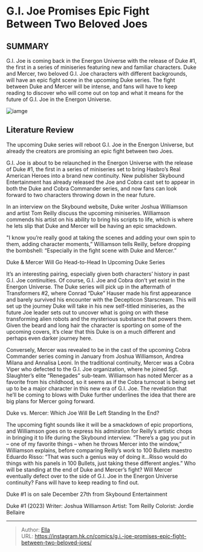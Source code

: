 # G.I. Joe Promises Epic Fight Between Two Beloved Joes


## SUMMARY 



  G.I. Joe is coming back in the Energon Universe with the release of Duke #1, the first in a series of miniseries featuring new and familiar characters.   Duke and Mercer, two beloved G.I. Joe characters with different backgrounds, will have an epic fight scene in the upcoming Duke series.   The fight between Duke and Mercer will be intense, and fans will have to keep reading to discover who will come out on top and what it means for the future of G.I. Joe in the Energon Universe.  

![iamge](https://static1.srcdn.com/wordpress/wp-content/uploads/2023/12/duke-and-cobra-commander-by-david-aja.jpg)

## Literature Review

The upcoming Duke series will reboot G.I. Joe in the Energon Universe, but already the creators are promising an epic fight between two Joes.




G.I. Joe is about to be relaunched in the Energon Universe with the release of Duke #1, the first in a series of miniseries set to bring Hasbro’s Real American Heroes into a brand new continuity. New publisher Skybound Entertainment has already released the Joe and Cobra cast set to appear in both the Duke and Cobra Commander series, and now fans can look forward to two characters throwing down in the near future.




In an interview on the Skybound website, Duke writer Joshua Williamson and artist Tom Reilly discuss the upcoming miniseries. Williamson commends his artist on his ability to bring his scripts to life, which is where he lets slip that Duke and Mercer will be having an epic smackdown.



          

&#34;I know you’re really good at taking the scenes and adding your own spin to them, adding character moments,” Williamson tells Reilly, before dropping the bombshell: “Especially in the fight scene with Duke and Mercer.”


 Duke &amp; Mercer Will Go Head-to-Head In Upcoming Duke Series 


          




It’s an interesting pairing, especially given both characters’ history in past G.I. Joe continuities. Of course, G.I. Joe and Cobra don’t yet exist in the Energon Universe. The Duke series will pick up in the aftermath of Transformers #2, where Conrad “Duke” Hauser made his first appearance and barely survived his encounter with the Decepticon Starscream. This will set up the journey Duke will take in his new self-titled miniseries, as the future Joe leader sets out to uncover what is going on with these transforming alien robots and the mysterious substance that powers them. Given the beard and long hair the character is sporting on some of the upcoming covers, it’s clear that this Duke is on a much different and perhaps even darker journey here.

Conversely, Mercer was revealed to be in the cast of the upcoming Cobra Commander series coming in January from Joshua Williamson, Andrea Milana and Annalisa Leoni. In the traditional continuity, Mercer was a Cobra Viper who defected to the G.I. Joe organization, where he joined Sgt. Slaughter’s elite “Renegades” sub-team. Williamson has noted Mercer as a favorite from his childhood, so it seems as if the Cobra turncoat is being set up to be a major character in this new era of G.I. Joe. The revelation that he’ll be coming to blows with Duke further underlines the idea that there are big plans for Mercer going forward.






 Duke vs. Mercer: Which Joe Will Be Left Standing In the End? 


          

The upcoming fight sounds like it will be a smackdown of epic proportions, and Williamson goes on to express his admiration for Reilly’s artistic chops in bringing it to life during the Skybound interview. “There’s a gag you put in – one of my favorite things – when he throws Mercer into the window,” Williamson explains, before comparing Reilly’s work to 100 Bullets maestro Eduardo Risso: “That was such a genius way of doing it…Risso would do things with his panels in 100 Bullets, just taking these different angles.” Who will be standing at the end of Duke and Mercer’s fight? Will Mercer eventually defect over to the side of G.I. Joe in the Energon Universe continuity? Fans will have to keep reading to find out.






Duke #1 is on sale December 27th from Skybound Entertainment




 Duke #1 (2023)                  Writer: Joshua Williamson   Artist: Tom Reilly   Colorist: Jordie Bellaire      





---

> Author: [Ella](https://instagram.hk.cn/)  
> URL: https://instagram.hk.cn/comics/g.i.-joe-promises-epic-fight-between-two-beloved-joes/  

